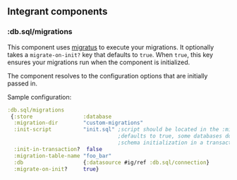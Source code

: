 ## Integrant components

### :db.sql/migrations

This component uses [migratus](https://github.com/yogthos/migratus) to execute your migrations. It optionally takes a `migrate-on-init?` key that defaults to `true`. When `true`, this key ensures your migrations run when the component is initialized.

The component resolves to the configuration options that are initially passed in.

Sample configuration:

```clojure
:db.sql/migrations
 {:store                :database
  :migration-dir        "custom-migrations"
  :init-script          "init.sql" ;script should be located in the :migration-dir path
                                   ;defaults to true, some databases do not support
                                   ;schema initialization in a transaction
  :init-in-transaction?  false
  :migration-table-name "foo_bar"
  :db                   {:datasource #ig/ref :db.sql/connection}
  :migrate-on-init?     true}
```
